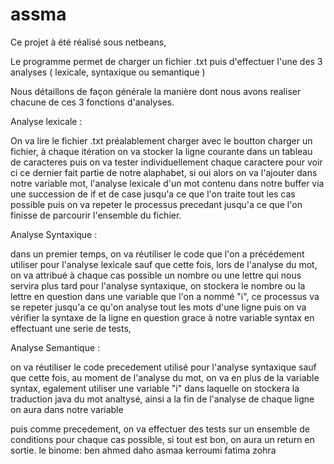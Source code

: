 # assma
Ce projet à été réalisé sous netbeans,


Le programme permet de charger un fichier .txt puis d'effectuer l'une des 3 analyses ( lexicale, syntaxique ou semantique )

Nous détaillons de façon générale la manière dont nous avons realiser chacune de ces 3 fonctions d'analyses.

Analyse lexicale : 

On va lire le fichier .txt préalablement charger avec le boutton charger un fichier, 
à chaque itération on va stocker la ligne courante dans un tableau de caracteres puis on va tester individuellement chaque caractere pour voir ci ce dernier fait partie de notre alaphabet, si oui alors on va l'ajouter dans notre variable mot, l'analyse lexicale d'un mot contenu dans notre buffer via une succession de if et de case jusqu'a ce que l'on traite tout les cas possible puis on va repeter le processus precedant jusqu'a ce que l'on finisse de parcourir l'ensemble du fichier.

Analyse Syntaxique :

dans un premier temps,
 on va réutiliser le code que l'on a précédement utiliser pour l'analyse lexicale sauf que cette fois, lors de l'analyse du mot, on va attribué à chaque cas possible un nombre ou une lettre qui nous servira plus tard pour l'analyse syntaxique, on stockera le nombre ou la lettre en question dans une variable que l'on a nommé "i", ce processus va se repeter jusqu'a ce qu'on analyse tout les mots d'une ligne puis on va vérifier la syntaxe de la ligne en question grace à notre variable syntax en effectuant une serie de tests,

Analyse Semantique : 

on va réutiliser le code precedement utilisé pour l'analyse syntaxique sauf que cette fois, au moment de l'analyse du mot, on va en plus de la variable syntax, egalement utiliser une variable "i" dans laquelle on stockera la traduction java du mot analtysé, ainsi a la fin de l'analyse de chaque ligne on aura dans notre variable 

puis comme precedement, on va effectuer des tests sur un ensemble de conditions pour chaque cas possible, si tout est bon, on aura un return en sortie.
le binome:
ben ahmed daho asmaa
kerroumi fatima zohra
